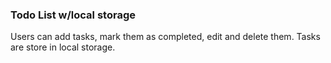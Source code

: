 ### Todo List w/local storage

Users can add tasks, mark them as completed, edit and delete them. Tasks are store in local storage.
